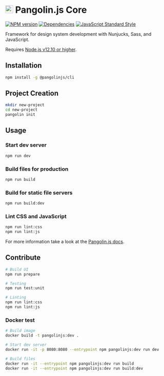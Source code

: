 # <img alt="" src="https://cdn.jsdelivr.net/gh/pangolinjs/brand/icon/icon.svg" width="24"> Pangolin.js Core

[![NPM version][npm-image]][npm-url]
[![Dependencies][dependencies-image]][dependencies-url]
[![JavaScript Standard Style][standard-image]][standard-url]

Framework for design system development with Nunjucks, Sass, and JavaScript.

Requires [Node.js v12.10 or higher](https://nodejs.org).

## Installation

```bash
npm install -g @pangolinjs/cli
```

## Project Creation

```bash
mkdir new-project
cd new-project
pangolin init
```

## Usage

### Start dev server

```bash
npm run dev
```

### Build files for production

```bash
npm run build
```

### Build for static file servers

```bash
npm run build:dev
```

### Lint CSS and JavaScript

```bash
npm run lint:css
npm run lint:js
```

For more information take a look at the [Pangolin.js docs](https://pangolinjs.org).

## Contribute

```bash
# Build UI
npm run prepare

# Testing
npm run test:unit

# Linting
npm run lint:css
npm run lint:js
```

### Docker test

```bash
# Build image
docker build -t pangolinjs:dev .

# Start dev server
docker run -it -p 8080:8080 --entrypoint npm pangolinjs:dev run dev

# Build files
docker run -it --entrypoint npm pangolinjs:dev run build
docker run -it --entrypoint npm pangolinjs:dev run build:dev
```

[npm-image]: https://img.shields.io/npm/v/@pangolinjs/core.svg?style=flat-square
[npm-url]: https://www.npmjs.com/package/@pangolinjs/core

[dependencies-image]: https://img.shields.io/david/pangolinjs/core.svg?style=flat-square
[dependencies-url]: https://www.npmjs.com/package/@pangolinjs/core?activeTab=dependencies

[standard-image]: https://img.shields.io/badge/Code_Style-Standard-brightgreen.svg?style=flat-square&logo=javascript&logoColor=white
[standard-url]: https://standardjs.com
